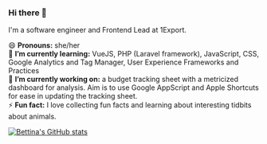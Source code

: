 ### Hi there 👋

I'm a software engineer and Frontend Lead at 1Export.

😄 <b>Pronouns:</b> she/her<br/>
🌱 <b>I’m currently learning:</b> VueJS, PHP (Laravel framework), JavaScript, CSS, Google Analytics and Tag Manager, User Experience Frameworks and Practices<br/>
🔭 <b>I’m currently working on:</b> a budget tracking sheet with a metricized dashboard for analysis. Aim is to use Google AppScript and Apple Shortcuts for ease in updating the tracking sheet.<br/>
⚡ <b>Fun fact:</b> I love collecting fun facts and learning about interesting tidbits about animals.

[![Bettina's GitHub stats](https://github-readme-stats.vercel.app/api?username=bettinamercado&count_private=true&show_icons=true)](https://github.com/bettinamercado/github-readme-stats)

<!--<h2>🔥 Streak</h2>
(http://github-readme-streak-stats.herokuapp.com/?user=bettinamercado&theme=radical)](https://git.io/streak-stats)<br/>
<center>Get streak stats for your profile at <a href="git.io/streak-stats">git.io/streak-stats</a></center>-->

<!--
**bettinamercado/bettinamercado** is a ✨ _special_ ✨ repository because its `README.md` (this file) appears on your GitHub profile.

Here are some ideas to get you started:

- 🔭 I’m currently working on ...
- 🌱 I’m currently learning ...
- 👯 I’m looking to collaborate on ...
- 🤔 I’m looking for help with ...
- 💬 Ask me about ...
- 📫 How to reach me: ...
- 😄 Pronouns: ...
- ⚡ Fun fact: ...
-->
